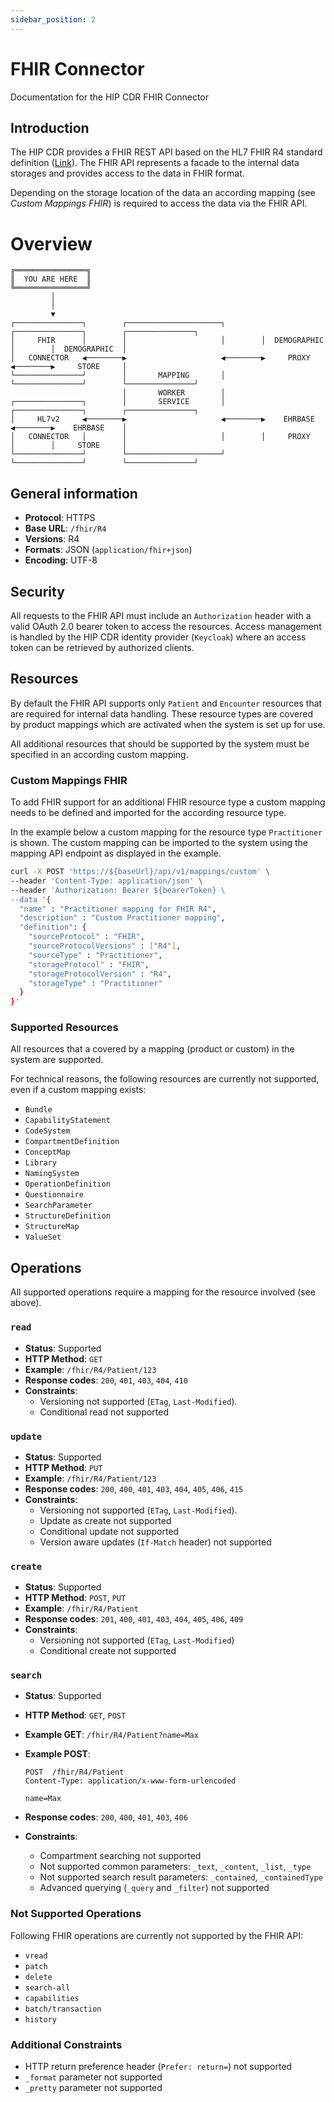 ```yaml
---
sidebar_position: 2
---
```


# FHIR Connector

Documentation for the HIP CDR FHIR Connector

## Introduction

The HIP CDR provides a FHIR REST API based on the HL7 FHIR R4 standard definition ([Link](https://hl7.org/fhir/R4/index.html)). The FHIR API represents a facade to the internal data storages and provides access to the data in FHIR format.

Depending on the storage location of the data an according mapping (see _Custom Mappings FHIR_) is required to access the data via the FHIR API.

# Overview

```
╔════════════════╗
║  YOU ARE HERE  ║
╚════════════════╝
         │
         │
         ▼
┌───────────────┐        ┌─────────────────────┐        ┌───────────────┐        ┌───────────────┐
│     FHIR      │        │                     │        │  DEMOGRAPHIC  │        │  DEMOGRAPHIC  │
│   CONNECTOR   ◀────────▶                     ◀────────▶     PROXY     ◀────────▶     STORE     │
└───────────────┘        │       MAPPING       │        └───────────────┘        └───────────────┘
                         │       WORKER        │
┌───────────────┐        │       SERVICE       │        ┌───────────────┐        ┌───────────────┐
│     HL7v2     ◀────────▶                     ◀────────▶    EHRBASE    ◀────────▶    EHRBASE    │
│   CONNECTOR   │        │                     │        │     PROXY     │        │     STORE     │
└───────────────┘        └─────────────────────┘        └───────────────┘        └───────────────┘
```

## General information

- **Protocol**: HTTPS
- **Base URL**: `/fhir/R4`
- **Versions**: R4
- **Formats**: JSON (`application/fhir+json`)
- **Encoding**: UTF-8

## Security

All requests to the FHIR API must include an `Authorization` header with a valid OAuth 2.0 bearer token to access the resources. Access management is handled by the HIP CDR identity provider (`Keycloak`) where an access token can be retrieved by authorized clients.

## Resources

By default the FHIR API supports only `Patient` and `Encounter` resources that are required for internal data handling. These resource types are covered by product mappings which are activated when the system is set up for use.

All additional resources that should be supported by the system must be specified in an according custom mapping.

### Custom Mappings FHIR

To add FHIR support for an additional FHIR resource type a custom mapping needs to be defined and imported for the according resource type.

In the example below a custom mapping for the resource type `Practitioner` is shown. The custom mapping can be imported to the system using the mapping API endpoint as displayed in the example.

```bash
curl -X POST 'https://${baseUrl}/api/v1/mappings/custom' \
--header 'Content-Type: application/json' \
--header 'Authorization: Bearer ${bearerToken} \
--data '{
  "name" : "Practitioner mapping for FHIR R4",
  "description" : "Custom Practitioner mapping",
  "definition": {
    "sourceProtocol" : "FHIR",
    "sourceProtocolVersions" : ["R4"],
    "sourceType" : "Practitioner",
    "storageProtocol" : "FHIR",
    "storageProtocolVersion" : "R4",
    "storageType" : "Practitioner"
  }
}'
```

### Supported Resources

All resources that a covered by a mapping (product or custom) in the system are supported.

For technical reasons, the following resources are currently not supported, even if a custom mapping exists:

- `Bundle`
- `CapabilityStatement`
- `CodeSystem`
- `CompartmentDefinition`
- `ConceptMap`
- `Library`
- `NamingSystem`
- `OperationDefinition`
- `Questionnaire`
- `SearchParameter`
- `StructureDefinition`
- `StructureMap`
- `ValueSet`

## Operations

All supported operations require a mapping for the resource involved (see above).

### `read`

- **Status**: Supported
- **HTTP Method**: `GET`
- **Example**: `/fhir/R4/Patient/123`
- **Response codes**: `200`, `401`, `403`, `404`, `410`
- **Constraints**:
  - Versioning not supported (`ETag`, `Last-Modified`).
  - Conditional read not supported

### `update`

- **Status**: Supported
- **HTTP Method**: `PUT`
- **Example**: `/fhir/R4/Patient/123`
- **Response codes**: `200`, `400`, `401`, `403`, `404`, `405`, `406`, `415`
- **Constraints**:
  - Versioning not supported (`ETag`, `Last-Modified`).
  - Update as create not supported
  - Conditional update not supported
  - Version aware updates (`If-Match` header) not supported

### `create`

- **Status**: Supported
- **HTTP Method**: `POST`, `PUT`
- **Example**: `/fhir/R4/Patient`
- **Response codes**: `201`, `400`, `401`, `403`, `404`, `405`, `406`, `409`
- **Constraints**:
  - Versioning not supported (`ETag`, `Last-Modified`)
  - Conditional create not supported

### `search`

- **Status**: Supported
- **HTTP Method**: `GET`, `POST`
- **Example GET**: `/fhir/R4/Patient?name=Max`
- **Example POST**:

  ```
  POST  /fhir/R4/Patient
  Content-Type: application/x-www-form-urlencoded

  name=Max
  ```

- **Response codes**: `200`, `400`, `401`, `403`, `406`
- **Constraints**:
  - Compartment searching not supported
  - Not supported common parameters: `_text`, `_content`, `_list`, `_type`
  - Not supported search result parameters: `_contained`, `_containedType`
  - Advanced querying (`_query` and `_filter`) not supported

### Not Supported Operations

Following FHIR operations are currently not supported by the FHIR API:

- `vread`
- `patch`
- `delete`
- `search-all`
- `capabilities`
- `batch/transaction`
- `history`

### Additional Constraints

- HTTP return preference header (`Prefer: return=`) not supported
- `_format` parameter not supported
- `_pretty` parameter not supported
